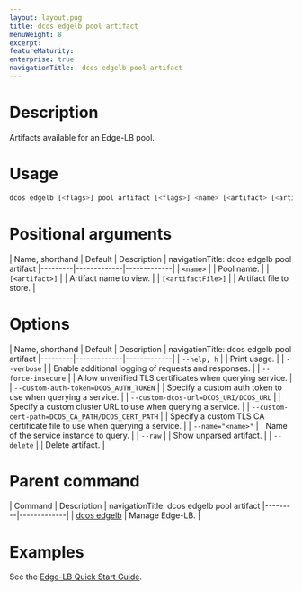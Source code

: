 ```yaml
---
layout: layout.pug
title: dcos edgelb pool artifact
menuWeight: 8
excerpt:
featureMaturity:
enterprise: true
navigationTitle:  dcos edgelb pool artifact
---
```


# Description
Artifacts available for an Edge-LB pool.

# Usage

```bash
dcos edgelb [<flags>] pool artifact [<flags>] <name> [<artifact> [<artifactFile>]]
```

# Positional arguments

| Name, shorthand | Default | Description |
navigationTitle:  dcos edgelb pool artifact
|---------|-------------|-------------|
| `<name>`   |             |  Pool name. |
| `[<artifact>]`   |             | Artifact name to view. |
| `[<artifactFile>]`   |             | Artifact file to store. |


# Options

| Name, shorthand | Default | Description |
navigationTitle:  dcos edgelb pool artifact
|---------|-------------|-------------|
| `--help, h`   |             |  Print usage. |
| `--verbose`   |             |  Enable additional logging of requests and responses. |
| `--force-insecure`   |             |  Allow unverified TLS certificates when querying service. |
| `--custom-auth-token=DCOS_AUTH_TOKEN`   |             |  Specify a custom auth token to use when querying a service. |
| `--custom-dcos-url=DCOS_URI/DCOS_URL`   |             |  Specify a custom cluster URL to use when querying a service. |
| `--custom-cert-path=DCOS_CA_PATH/DCOS_CERT_PATH`   |             |  Specify a custom TLS CA certificate file to use when querying a service. |
| `--name="<name>"`   |             |  Name of the service instance to query. |
| `--raw`   |             |  Show unparsed artifact. |
| `--delete`   |             |  Delete artifact. |

# Parent command

| Command | Description |
navigationTitle:  dcos edgelb pool artifact
|---------|-------------|
| [dcos edgelb](/docs/1.10/cli/command-reference/dcos-edgelb/) |  Manage Edge-LB. |


# Examples

See the [Edge-LB Quick Start Guide](/docs/1.10/networking/edge-lb/quickstart/).
